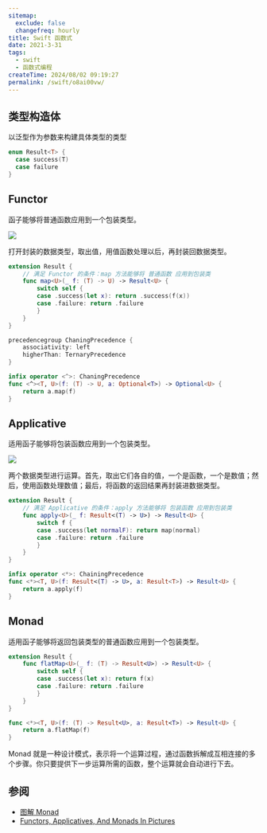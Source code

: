 ```yaml
---
sitemap:
  exclude: false
  changefreq: hourly
title: Swift 函数式
date: 2021-3-31
tags:
  - swift
  - 函数式编程
createTime: 2024/08/02 09:19:27
permalink: /swift/o8ai00vw/
---
```


## 类型构造体

以泛型作为参数来构建具体类型的类型

```swift
enum Result<T> {
  case success(T)
  case failure
}
```

## Functor

函子能够将普通函数应用到一个包装类型。

![](http://blog.oldbird.run/mweb/16171714130943.jpg)

打开封装的数据类型，取出值，用值函数处理以后，再封装回数据类型。

```swift
extension Result {
    // 满足 Functor 的条件：map 方法能够将 普通函数 应用到包装类
    func map<U>(_ f: (T) -> U) -> Result<U> {
        switch self {
        case .success(let x): return .success(f(x))
        case .failure: return .failure
        }
    }
}

precedencegroup ChaningPrecedence {
    associativity: left
    higherThan: TernaryPrecedence
}

infix operator <^>: ChaningPrecedence
func <^><T, U>(f: (T) -> U, a: Optional<T>) -> Optional<U> {
    return a.map(f)
}
```

## Applicative

适用函子能够将包装函数应用到一个包装类型。

![](http://blog.oldbird.run/mweb/16171714224888.jpg)

两个数据类型进行运算。首先，取出它们各自的值，一个是函数，一个是数值；然后，使用函数处理数值；最后，将函数的返回结果再封装进数据类型。

```swift
extension Result {
    // 满足 Applicative 的条件：apply 方法能够将 包装函数 应用到包装类
    func apply<U>(_ f: Result<(T) -> U>) -> Result<U> {
        switch f {
        case .success(let normalF): return map(normal)
        case .failure: return .failure
        }
    }
}

infix operator <*>: ChainingPrecedence
func <*><T, U>(f: Result<(T) -> U>, a: Result<T>) -> Result<U> {
    return a.apply(f)
}
```

## Monad

适用函子能够将返回包装类型的普通函数应用到一个包装类型。

```swift
extension Result {
    func flatMap<U>(_ f: (T) -> Result<U>) -> Result<U> {
        switch self {
        case .success(let x): return f(x)
        case .failure: return .failure
        }
    }
}

func <*><T, U>(f: (T) -> Result<U>, a: Result<T>) -> Result<U> {
    return a.flatMap(f)
}
```

Monad 就是一种设计模式，表示将一个运算过程，通过函数拆解成互相连接的多个步骤。你只要提供下一步运算所需的函数，整个运算就会自动进行下去。

## 参阅

- [图解 Monad](http://www.ruanyifeng.com/blog/2015/07/monad.html)
- [Functors, Applicatives, And Monads In Pictures](https://adit.io/posts/2013-04-17-functors,_applicatives,_and_monads_in_pictures.html)
